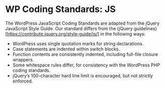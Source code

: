 # WP Coding Standards: JS

The WordPress JavaScript Coding Standards are adapted from the jQuery JavaScript Style Guide. Our standard differs from the (jQuery guidelines)[https://contribute.jquery.org/style-guide/js/] in the following ways:
- WordPress uses single quotation marks for string declarations.
- Case statements are indented within switch blocks.
- Function contents are consistently indented, including full-file closure wrappers.
- Some whitespace rules differ, for consistency with the WordPress PHP coding standards.
- jQuery’s 100-character hard line limit is encouraged, but not strictly enforced.

